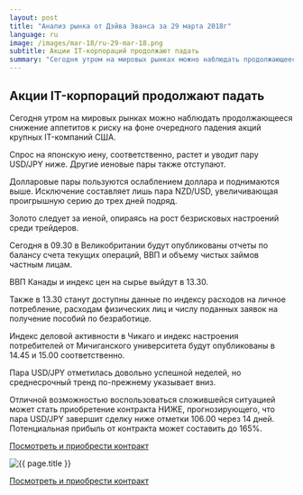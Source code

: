 ```yaml
---
layout: post
title: "Анализ рынка от Дэйва Эванса за 29 марта 2018г"
language: ru
image: /images/mar-18/ru-29-mar-18.png
subtitle: Акции IT-корпораций продолжают падать
summary: "Сегодня утром на мировых рынках можно наблюдать продолжающееся снижение аппетитов к риску на фоне очередного падения акций крупных IT-компаний США. Спрос на японскую иену, соответственно, растет и уводит пару USD/JPY ниже. Другие иеновые пары также отступают"
---
```

##  Акции IT-корпораций продолжают падать

Сегодня утром на мировых рынках можно наблюдать продолжающееся снижение аппетитов к риску на фоне очередного падения акций крупных IT-компаний США.

Спрос на японскую иену, соответственно, растет и уводит пару USD/JPY ниже. Другие иеновые пары также отступают.

Долларовые пары пользуются ослаблением доллара и поднимаются выше. Исключение составляет лишь пара NZD/USD, увеличивающая проигрышную серию до трех дней подряд.

Золото следует за иеной, опираясь на рост безрисковых настроений среди трейдеров.
 
 
Сегодня в 09.30 в Великобритании будут опубликованы отчеты по балансу счета текущих операций, ВВП и объему чистых займов частным лицам.

ВВП Канады и индекс цен на сырье выйдут в 13.30.

Также в 13.30 станут доступны данные по индексу расходов на личное потребление, расходам физических лиц и числу поданных заявок на получение пособий по безработице.

Индекс деловой активности в Чикаго и индекс настроения потребителей от Мичиганского университета будут опубликованы в 14.45 и 15.00 соответственно.
 
 
Пара USD/JPY отметилась довольно успешной неделей, но среднесрочный тренд по-прежнему указывает вниз.

Отличной возможностью воспользоваться сложившейся ситуацией может стать приобретение контракта НИЖЕ, прогнозирующего, что пара USD/JPY завершит сделку ниже отметки 106.00 через 14 дней. Потенциальная прибыль от контракта может составить до 165%.

<a href="http://record.binary.com/_bivVDfg8lHux76XffYA0JmNd7ZgqdRLk/1/market=forex&underlying=frxUSDJPY&formname=higherlower&duration_amount=14&duration_units=d&amount=10&amount_type=payout&expiry_type=duration&barrier=106.00&s=1&t=AGAo0wZxiuWVUSIZnKLQvZ0co5lt24DG" target="_blank">Посмотреть и приобрести контракт</a>

<img src="{{ site.url }}/images/mar-18/ru-29-mar-18.png" alt="{{ page.title }}"  title="{{ page.title }}">

<a href="%LINK%%?https://www.binary.com/d/trade.cgi?market=forex&underlying=frxUSDJPY&formname=higherlower&duration_amount=14&duration_units=d&amount=10&amount_type=payout&expiry_type=duration&barrier=106.00&s=1&t=AGAo0wZxiuWVUSIZnKLQvZ0co5lt24DG" target="_blank">Посмотреть и приобрести контракт</a>
